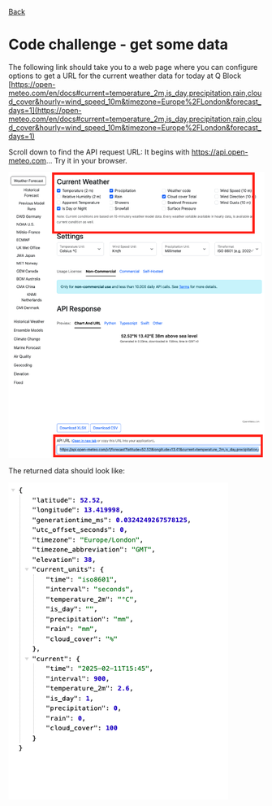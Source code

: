[Back](index.md)

# Code challenge - get some data

The following link should take you to a web page where you can configure options to get a URL for the current weather data for today at Q Block
[https://open-meteo.com/en/docs#current=temperature_2m,is_day,precipitation,rain,cloud_cover&hourly=wind_speed_10m&timezone=Europe%2FLondon&forecast_days=1](https://open-meteo.com/en/docs#current=temperature_2m,is_day,precipitation,rain,cloud_cover&hourly=wind_speed_10m&timezone=Europe%2FLondon&forecast_days=1)

Scroll down to find the API request URL: It begins with https://api.open-meteo.com...
Try it in your browser.

![enter image description here](https://raw.githubusercontent.com/uwetom/media-production-worksheets/master/wk-intro-external-data/images/meteo-api-3.png)

The returned data should look like:

![enter image description here](https://raw.githubusercontent.com/uwetom/media-production-worksheets/master/wk-intro-external-data/images/meteo-api-2.png)





<!--stackedit_data:
eyJoaXN0b3J5IjpbNjM0MDkwMTEsMTk0MjAwNjYzNSwtOTc2ND
k5MTYxXX0=
-->